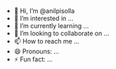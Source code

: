 - 👋 Hi, I’m @anilpisolla
- 👀 I’m interested in ...
- 🌱 I’m currently learning ...
- 💞️ I’m looking to collaborate on ...
- 📫 How to reach me ...
- 😄 Pronouns: ...
- ⚡ Fun fact: ...

<!---
anilpisolla/anilpisolla is a ✨ special ✨ repository because its `README.md` (this file) appears on your GitHub profile.
You can click the Preview link to take a look at your changes.
--->
